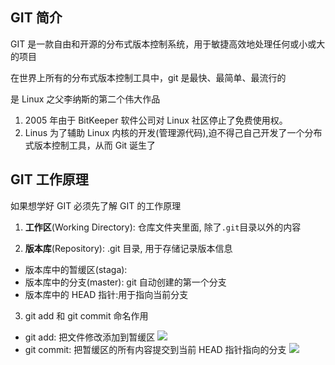 ## GIT 简介

GIT 是一款自由和开源的分布式版本控制系统，用于敏捷高效地处理任何或小或大的项目

在世界上所有的分布式版本控制工具中，git 是最快、最简单、最流行的

是 Linux 之父李纳斯的第二个伟大作品

1.  2005 年由于 BitKeeper 软件公司对 Linux 社区停止了免费使用权。
2.  Linus 为了辅助 Linux 内核的开发(管理源代码),迫不得己自己开发了一个分布式版本控制工具，从而 Git 诞生了

## GIT 工作原理

如果想学好 GIT 必须先了解 GIT 的工作原理

1.  **工作区**(Working Directory): 仓库文件夹里面, 除了`.git`目录以外的内容

2.  **版本库**(Repository): .git 目录, 用于存储记录版本信息

- 版本库中的暂缓区(staga):
- 版本库中的分支(master): git 自动创建的第一个分支
- 版本库中的 HEAD 指针:用于指向当前分支

3.  git add 和 git commit 命名作用

- git add: 把文件修改添加到暂缓区
  ![](https://upload-images.jianshu.io/upload_images/647982-143ae6cdb18d3212.png?imageMogr2/auto-orient/strip|imageView2/2/w/729/format/webp)
- git commit: 把暂缓区的所有内容提交到当前 HEAD 指针指向的分支
  ![](https://upload-images.jianshu.io/upload_images/647982-55c339632d9e540f.png?imageMogr2/auto-orient/strip|imageView2/2/w/775/format/webp)


